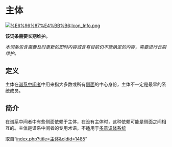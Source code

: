 <!-- Source: 主体 -->

# 主体

![](images/thumb/0/00/Icon_Info.png/60px-Icon_Info.png)[%E6%96%87%E4%BB%B6:Icon_Info.png](%E6%96%87%E4%BB%B6:Icon_Info.png)

**该词条需要长期维护。**

_本词条包含需要及时更新的即时内容或含有目前仍不能确定的内容，需要进行长期维护。_

## 定义

主体在[谱系中间者](Median)中用来指大多数或所有[侧面](%E4%BE%A7%E9%9D%A2)的中心身份，主体不一定是最早的系统成员。

## 简介

在谱系中间者中有些侧面依赖于主体，在没有主体时，这种依赖可能是侧面之间相互的。主体是谱系中间者的专用术语，不适用于[多意识体](%E5%A4%9A%E6%84%8F%E8%AF%86%E4%BD%93)[系统](%E7%B3%BB%E7%BB%9F)

取自“[index.php?title=主体&oldid=1485](index.php?title=%E4%B8%BB%E4%BD%93&oldid=1485)”
